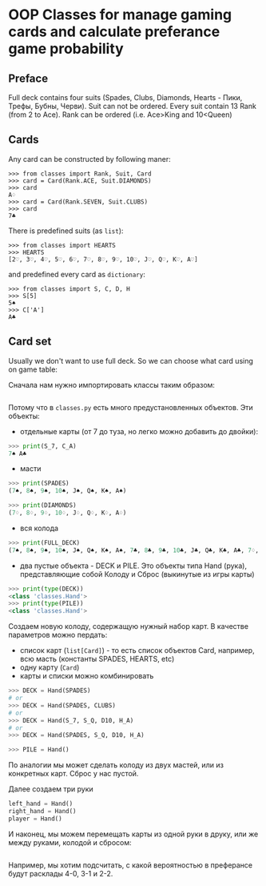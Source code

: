 OOP Classes for manage gaming cards and calculate preferance game probability
====================================

Preface
--------------------

Full deck contains four suits (Spades, Clubs, Diamonds, Hearts - Пики, Трефы, Бубны, Черви).
Suit can not be ordered.
Every suit contain 13 Rank (from 2 to Ace).
Rank can be ordered (i.e. Ace>King and 10<Queen) 

Cards
-------------------

Any card can be constructed by following maner:

```pycon
>>> from classes import Rank, Suit, Card
>>> card = Card(Rank.ACE, Suit.DIAMONDS)
>>> card
A♢
>>> card = Card(Rank.SEVEN, Suit.CLUBS)
>>> card
7♣
```

There is predefined suits (as `list`):

```pycon
>>> from classes import HEARTS
>>> HEARTS
[2♡, 3♡, 4♡, 5♡, 6♡, 7♡, 8♡, 9♡, 10♡, J♡, Q♡, K♡, A♡]
```

and predefined every card as `dictionary`:
```pycon
>>> from classes import S, C, D, H
>>> S[5]
5♠
>>> C['A']
A♣
```

Card set
-----------------------

Usually we don't want to use full deck. So we can choose what card using on game table:






Сначала нам нужно импортировать классы таким образом:
```python
```

Потому что в `classes.py` есть много предустановленных объектов. Эти объекты:

- отдельные карты (от 7 до туза, но легко можно добавить до двойки):

```python
>>> print(S_7, C_A)
7♠ A♣
```
- масти

```python
>>> print(SPADES)
(7♠, 8♠, 9♠, 10♠, J♠, Q♠, K♠, A♠)

>>> print(DIAMONDS)
(7♢, 8♢, 9♢, 10♢, J♢, Q♢, K♢, A♢)
```

- вся колода

```python
>>> print(FULL_DECK)
(7♠, 8♠, 9♠, 10♠, J♠, Q♠, K♠, A♠, 7♣, 8♣, 9♣, 10♣, J♣, Q♣, K♣, A♣, 7♢, 8♢, 9♢, 10♢, J♢, Q♢, K♢, A♢, 7♡, 8♡, 9♡, 10♡, J♡, Q♡, K♡, A♡)
```

- два пустые объекта - DECK и PILE. Это объекты типа Hand (рука), представляющие собой Колоду и Сброс (выкинутые из игры карты)

```python
>>> print(type(DECK))
<class 'classes.Hand'>
>>> print(type(PILE))
<class 'classes.Hand'>
```

Создаем новую колоду, содержащую нужный набор карт. В качестве параметров можно пердать:
- список карт (`list[Сard]`) - то есть список объектов Card, например, всю масть (константы SPADES, HEARTS, etc)
- одну карту (`Card`)
- карты и списки можно комбинировать

```python
>>> DECK = Hand(SPADES)
# or
>>> DECK = Hand(SPADES, CLUBS)
# or
>>> DECK = Hand(S_7, S_Q, D10, H_A)
# or
>>> DECK = Hand(SPADES, S_Q, D10, H_A)

>>> PILE = Hand()
```

По аналогии мы может сделать колоду из двух мастей, или из конкретных карт. Сброс у нас пустой.

Далее создаем три руки

```python
left_hand = Hand()
right_hand = Hand()
player = Hand()
```

И наконец, мы можем перемещать карты из одной руки в друку, или же между руками, колодой и сбросом:

```python

```
Например, мы хотим подсчитать, с какой вероятностью в преферансе будут расклады 4-0, 3-1 и 2-2.
